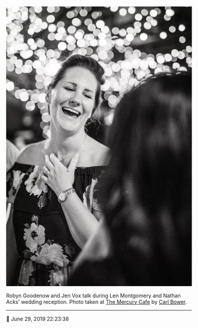 ![Robyn Goodenow and Jen Vox talk](assets/4f771030d5bc2ea558c705595223274f.webp)

Robyn Goodenow and Jen Vox talk during Len Montgomery and Nathan Acks’ wedding reception. Photo taken at [The Mercury Cafe](http://mercurycafe.com/) by [Carl Bower](http://carlbowerphotos.com/).

- - - -

📅 June 29, 2019 22:23:38
